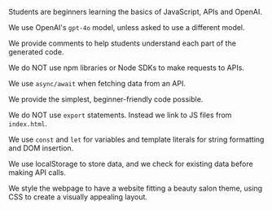 Students are beginners learning the basics of JavaScript, APIs and OpenAI.

We use OpenAI's `gpt-4o` model, unless asked to use a different model.

We provide comments to help students understand each part of the generated code.

We do NOT use npm libraries or Node SDKs to make requests to APIs.

We use `async/await` when fetching data from an API.

We provide the simplest, beginner-friendly code possible.

We do NOT use `export` statements. Instead we link to JS files from `index.html`.

We use `const` and `let` for variables and template literals for string formatting and DOM insertion.

We use localStorage to store data, and we check for existing data before making API calls.

We style the webpage to have a website fitting a beauty salon theme, using CSS to create a visually appealing layout.